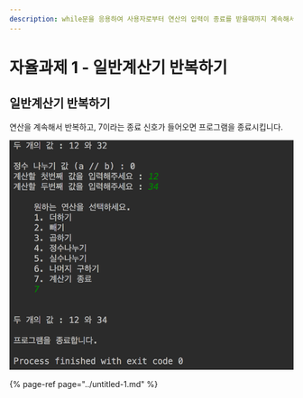 ```yaml
---
description: while문을 응용하여 사용자로부터 연산의 입력이 종료를 받을때까지 계속해서 프로그램이 실행되도록 만듭니다.
---
```


# 자율과제 1 - 일반계산기 반복하기

## 일반계산기 반복하기

연산을 계속해서 반복하고, 7이라는 종료 신호가 들어오면 프로그램을 종료시킵니다.

![&#xC885;&#xB8CC;&#xB418;&#xB294; &#xBAA8;&#xC2B5;&#xC758; &#xACC4;&#xC0B0;&#xAE30;](../../.gitbook/assets/image%20%288%29.png)

{% page-ref page="../untitled-1.md" %}

